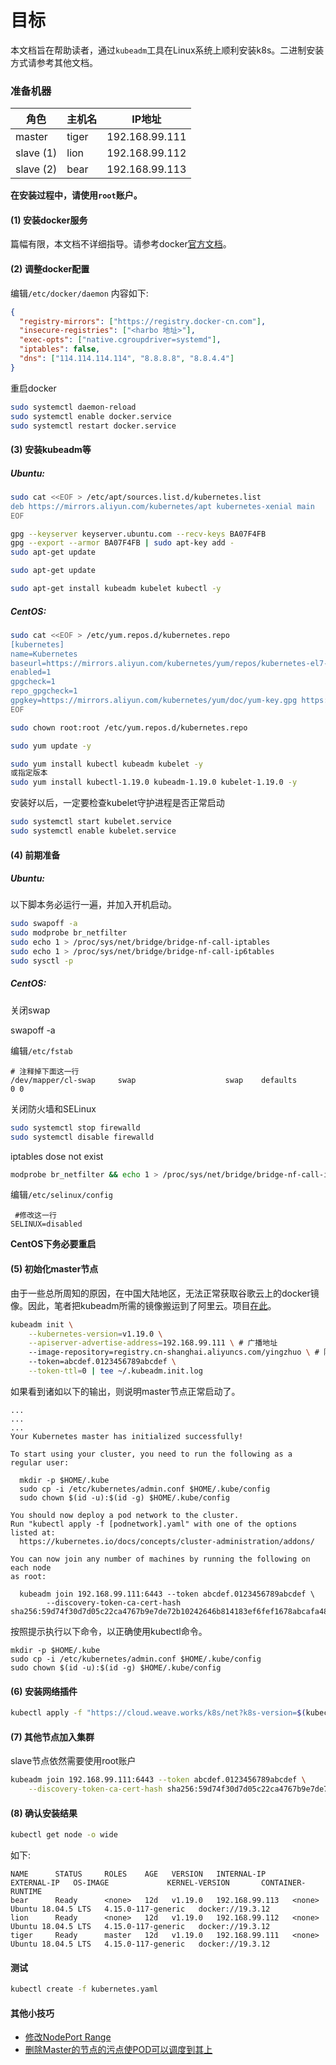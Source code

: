 # 目标

本文档旨在帮助读者，通过`kubeadm`工具在Linux系统上顺利安装k8s。二进制安装方式请参考其他文档。

### 准备机器

角色       | 主机名        | IP地址 
----------|--------------|------------------------------------
master    | tiger        | 192.168.99.111
slave (1) | lion         | 192.168.99.112
slave (2) | bear         | 192.168.99.113

**在安装过程中，请使用`root`账户。**

#### (1) 安装docker服务

篇幅有限，本文档不详细指导。请参考docker[官方文档](https://docs.docker.com/engine/install/)。

#### (2) 调整docker配置

编辑`/etc/docker/daemon` 内容如下:

```json
{
  "registry-mirrors": ["https://registry.docker-cn.com"],
  "insecure-registries": ["<harbo 地址>"],
  "exec-opts": ["native.cgroupdriver=systemd"],
  "iptables": false,
  "dns": ["114.114.114.114", "8.8.8.8", "8.8.4.4"]
}
```

重启docker

```bash
sudo systemctl daemon-reload
sudo systemctl enable docker.service
sudo systemctl restart docker.service
```

#### (3) 安装kubeadm等

##### Ubuntu:

```bash 
sudo cat <<EOF > /etc/apt/sources.list.d/kubernetes.list
deb https://mirrors.aliyun.com/kubernetes/apt kubernetes-xenial main
EOF

gpg --keyserver keyserver.ubuntu.com --recv-keys BA07F4FB
gpg --export --armor BA07F4FB | sudo apt-key add -
sudo apt-get update

sudo apt-get update

sudo apt-get install kubeadm kubelet kubectl -y
```

##### CentOS:

```bash
sudo cat <<EOF > /etc/yum.repos.d/kubernetes.repo
[kubernetes]
name=Kubernetes
baseurl=https://mirrors.aliyun.com/kubernetes/yum/repos/kubernetes-el7-x86_64/
enabled=1
gpgcheck=1
repo_gpgcheck=1
gpgkey=https://mirrors.aliyun.com/kubernetes/yum/doc/yum-key.gpg https://mirrors.aliyun.com/kubernetes/yum/doc/rpm-package-key.gpg
EOF

sudo chown root:root /etc/yum.repos.d/kubernetes.repo

sudo yum update -y

sudo yum install kubectl kubeadm kubelet -y
或指定版本
sudo yum install kubectl-1.19.0 kubeadm-1.19.0 kubelet-1.19.0 -y
```

安装好以后，一定要检查kubelet守护进程是否正常启动

```bash
sudo systemctl start kubelet.service
sudo systemctl enable kubelet.service
```

#### (4) 前期准备

##### Ubuntu:

以下脚本务必运行一遍，并加入开机启动。

```bash
sudo swapoff -a
sudo modprobe br_netfilter
sudo echo 1 > /proc/sys/net/bridge/bridge-nf-call-iptables
sudo echo 1 > /proc/sys/net/bridge/bridge-nf-call-ip6tables
sudo sysctl -p
```

##### CentOS:

关闭swap

swapoff -a

编辑`/etc/fstab`

```text
# 注释掉下面这一行
/dev/mapper/cl-swap     swap                    swap    defaults        0 0
```

关闭防火墙和SELinux

```bash
sudo systemctl stop firewalld
sudo systemctl disable firewalld
```

iptables dose not exist
```bash
modprobe br_netfilter && echo 1 > /proc/sys/net/bridge/bridge-nf-call-iptables
```

编辑`/etc/selinux/config`

```text
 #修改这一行
SELINUX=disabled
```

**CentOS下务必要重启**

#### (5) 初始化master节点

由于一些总所周知的原因，在中国大陆地区，无法正常获取谷歌云上的docker镜像。因此，笔者把kubeadm所需的镜像搬运到了阿里云。项目[在此](https://github.com/yingzhuo/kubeadm-inside-the-great-wall)。

```bash
kubeadm init \
	--kubernetes-version=v1.19.0 \
	--apiserver-advertise-address=192.168.99.111 \ # 广播地址
	--image-repository=registry.cn-shanghai.aliyuncs.com/yingzhuo \ # 阿里云
	--token=abcdef.0123456789abcdef \
	--token-ttl=0 | tee ~/.kubeadm.init.log
```

如果看到诸如以下的输出，则说明master节点正常启动了。

```text
...
...
...
Your Kubernetes master has initialized successfully!

To start using your cluster, you need to run the following as a regular user:

  mkdir -p $HOME/.kube
  sudo cp -i /etc/kubernetes/admin.conf $HOME/.kube/config
  sudo chown $(id -u):$(id -g) $HOME/.kube/config

You should now deploy a pod network to the cluster.
Run "kubectl apply -f [podnetwork].yaml" with one of the options listed at:
  https://kubernetes.io/docs/concepts/cluster-administration/addons/

You can now join any number of machines by running the following on each node
as root:

  kubeadm join 192.168.99.111:6443 --token abcdef.0123456789abcdef \
  		--discovery-token-ca-cert-hash sha256:59d74f30d7d05c22ca4767b9e7de72b10242646b814183ef6fef1678abcafa48
```

按照提示执行以下命令，以正确使用kubectl命令。

```text
mkdir -p $HOME/.kube
sudo cp -i /etc/kubernetes/admin.conf $HOME/.kube/config
sudo chown $(id -u):$(id -g) $HOME/.kube/config
```

#### (6) 安装网络插件

```bash
kubectl apply -f "https://cloud.weave.works/k8s/net?k8s-version=$(kubectl version | base64 | tr -d '\n')"
```

#### (7) 其他节点加入集群

slave节点依然需要使用root账户

```bash
kubeadm join 192.168.99.111:6443 --token abcdef.0123456789abcdef \
    --discovery-token-ca-cert-hash sha256:59d74f30d7d05c22ca4767b9e7de72b10242646b814183ef6fef1678abcafa48
```

#### (8) 确认安装结果

```bash
kubectl get node -o wide
```

如下:

```text
NAME      STATUS     ROLES    AGE   VERSION   INTERNAL-IP      EXTERNAL-IP   OS-IMAGE             KERNEL-VERSION       CONTAINER-RUNTIME
bear      Ready      <none>   12d   v1.19.0   192.168.99.113   <none>        Ubuntu 18.04.5 LTS   4.15.0-117-generic   docker://19.3.12
lion      Ready      <none>   12d   v1.19.0   192.168.99.112   <none>        Ubuntu 18.04.5 LTS   4.15.0-117-generic   docker://19.3.12
tiger     Ready      master   12d   v1.19.0   192.168.99.111   <none>        Ubuntu 18.04.5 LTS   4.15.0-117-generic   docker://19.3.12
```

#### 测试
```bash
kubectl create -f kubernetes.yaml
```

#### 其他小技巧

* [修改NodePort Range](https://github.com/yingzhuo/my-note/blob/master/k8s/00-tip.md#%E4%BF%AE%E6%94%B9nodeport-range)
* [删除Master的节点的污点使POD可以调度到其上](https://github.com/yingzhuo/my-note/blob/master/k8s/00-tip.md#%E5%88%A0%E9%99%A4master%E7%9A%84%E8%8A%82%E7%82%B9%E7%9A%84%E6%B1%A1%E7%82%B9%E4%BD%BFpod%E5%8F%AF%E4%BB%A5%E8%B0%83%E5%BA%A6%E5%88%B0%E5%85%B6%E4%B8%8A)


